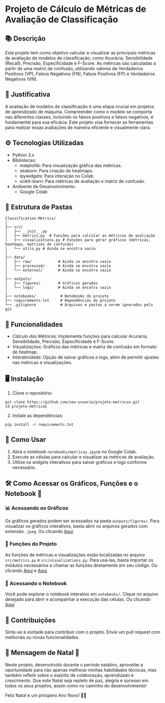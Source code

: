 # Projeto de Cálculo de Métricas de Avaliação de Classificação

## 📚 Descrição

Este projeto tem como objetivo calcular e visualizar as principais métricas de avaliação de modelos de classificação, como Acurácia, Sensibilidade (Recall), Precisão, Especificidade e F-Score. As métricas são calculadas a partir de uma matriz de confusão, utilizando valores de Verdadeiros Positivos (VP), Falsos Negativos (FN), Falsos Positivos (FP) e Verdadeiros Negativos (VN).

## 📝 Justificativa

A avaliação de modelos de classificação é uma etapa crucial em projetos de aprendizado de máquina. Compreender como o modelo se comporta nas diferentes classes, incluindo os falsos positivos e falsos negativos, é fundamental para sua eficácia. Este projeto visa fornecer as ferramentas para realizar essas avaliações de maneira eficiente e visualmente clara.

## ⚙️ Tecnologias Utilizadas

- Python 3.x
- Bibliotecas:
  - matplotlib: Para visualização gráfica das métricas.
  - seaborn: Para criação de heatmaps.
  - ipywidgets: Para interação no Colab.
  - scikit-learn: Para métricas de avaliação e matriz de confusão.
- Ambiente de Desenvolvimento:
  - Google Colab

## 📁 Estrutura de Pastas

```
Classification-Metrics/
│
├── src/
│   ├── __init__.py
│   ├── metrics.py  # Funções para calcular as métricas de avaliação
│   ├── visualizations.py # Funções para gerar gráficos (métricas, heatmaps, matrizes de confusão)
│   └── utils.py # Ainda se encotra vazio
│
├── data/
│   ├── raw/            # Ainda se encotra vazio
│   ├── processed/      # Ainda se encotra vazio
│   └── external/       # Ainda se encotra vazio
│
├── outputs/
│   ├── figures/        # Gráficos gerados
│   └── logs/           # Ainda se encotra vazio
│
├── notebooks/           # Notebooks do projeto
├── requirements.txt     # Dependências do projeto
└── .gitignore           # Arquivos e pastas a serem ignorados pelo git

```

## 🔎 Funcionalidades

- *Cálculo das Métricas:* Implementa funções para calcular Acurácia, Sensibilidade, Precisão, Especificidade e F-Score.
- *Visualizações:* Gráficos das métricas e matriz de confusão em formato de heatmap.
- *Interatividade:* Opção de salvar gráficos e logs, além de permitir ajustes nas métricas e visualizações.

## 🖥️ Instalação

1. Clone o repositório:
```
git clone https://github.com/seu-usuario/projeto-metricas.git
cd projeto-metricas
```
2. Instale as dependências:
```
pip install -r requirements.txt
```

## 🚀 Como Usar

1. Abra o notebook `notebooks/metricas.ipynb` no Google Colab.
2. Execute as células para calcular e visualizar as métricas de avaliação.
3. Utilize os widgets interativos para salvar gráficos e logs conforme necessário.

## 🛠 Como Acessar os Gráficos, Funções e o Notebook 📝
### 📊 Acessando os Gráficos

Os gráficos gerados podem ser acessados na pasta `outputs/figures/`. Para visualizar os gráficos interativos, basta abrir os arquivos gerados com extensão `.jpeg`. Ou clicando [Aqui](./outputs/figures)

### 🔧 Funções do Projeto

As funções de métricas e visualizações estão localizadas no arquivo `src/metrics.py` e `src/visualizations.py`. Para usá-las, basta importar os módulos necessários e chamar as funções diretamente em seu código. Ou clicando [Aqui](./src/metrics) e [Aqui](./src/visualizations)

### 📒 Acessando o Notebook

Você pode explorar o notebook interativo em `notebooks/`. Clique no arquivo desejado para abrir e acompanhar a execução das células. Ou clicando [Aqui](./notebooks)

## 🏁 Contribuições

Sinta-se à vontade para contribuir com o projeto. Envie um pull request com melhorias ou novas funcionalidades.


## 🎄 Mensagem de Natal 🎄

Neste projeto, desenvolvido durante o período natalino, aproveitei a oportunidade para não apenas melhorar minhas habilidades técnicas, mas também refletir sobre o espírito de colaboração, aprendizado e crescimento. Que este Natal seja repleto de paz, alegria e sucesso em todos os seus projetos, assim como no caminho do desenvolvimento!

Feliz Natal e um próspero Ano Novo! 🎅🎁
